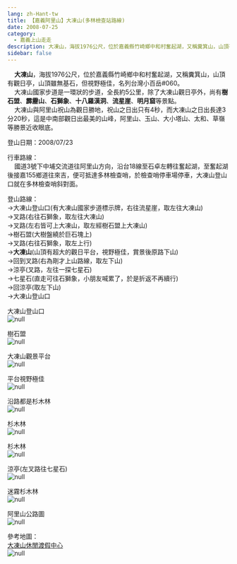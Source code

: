 ```yaml
---
lang: zh-Hant-tw
title: 【嘉義阿里山】大凍山(多林檢查站路線)
date: 2008-07-25
category: 
  - 嘉義上山走走
description: 大凍山，海拔1976公尺，位於嘉義縣竹崎鄉中和村奮起湖，又稱糞箕山，山頂有觀日亭，山頂雖無基石，但視野極佳，名列台灣小百岳#060。 大凍山國家步道是一環狀的步道，全長約5公里，除了大凍山觀日亭外，尚有樹石盟、霹靂山、石獅象、十八羅漢洞、流星崖、明月窟等景點。 大凍山與阿里山祝山為觀日勝地，祝山之日出只有4秒，而大凍山之日出長達3分20秒，這是中南部觀日出最美的山峰，阿里山、玉山、大小塔山、太和、草嶺等勝景近收眼底。
sidebar: false
---
```


    **大凍山**，海拔1976公尺，位於嘉義縣竹崎鄉中和村奮起湖，又稱糞箕山，山頂有觀日亭，山頂雖無基石，但視野極佳，名列台灣小百岳#060。  
    大凍山國家步道是一環狀的步道，全長約5公里，除了大凍山觀日亭外，尚有**樹石盟**、**霹靂山**、**石獅象**、**十八羅漢洞**、**流星崖**、**明月窟**等景點。  
    大凍山與阿里山祝山為觀日勝地，祝山之日出只有4秒，而大凍山之日出長達3分20秒，這是中南部觀日出最美的山峰，阿里山、玉山、大小塔山、太和、草嶺等勝景近收眼底。

登山日期：2008/07/23

行車路線：  
    國道3號下中埔交流道往阿里山方向，沿台18線至石卓左轉往奮起湖，至奮起湖後接嘉155鄉道往來吉，便可抵達多林檢查哨，於檢查哨停車場停車，大凍山登山口就在多林檢查哨斜對面。

登山路線：  
→大凍山登山口(有大凍山國家步道標示牌，右往流星崖，取左往大凍山)  
→叉路(右往石獅象，取左往大凍山)  
→叉路(左右皆可上大凍山，取左經樹石盟上大凍山)  
→樹石盟(大樹盤繞於巨石塊上)  
→叉路(右往石獅象，取左上行)  
→**大凍山**(山頂有超大的觀日平台，視野極佳，賞景後原路下山)  
→回到叉路(右為剛才上山路線，取左下山)  
→涼亭(叉路，左往一探七星石)  
→七星石(直走可往石獅象，小朋友喊累了，於是折返不再續行)  
→回涼亭(取左下山)  
→大凍山登山口

大凍山登山口  
![null](image/123466395_l.jpg)

樹石盟  
![null](image/123466376_l.jpg)

大凍山觀景平台  
![null](image/123466377_l.jpg)

平台視野極佳  
![null](image/123466378_l.jpg)

沿路都是杉木林  
![null](image/123466381_l.jpg)

杉木林  
![null](image/123466389_l.jpg)

杉木林  
![null](image/123466393_l.jpg)

涼亭(左叉路往七星石)  
![null](image/123466394_l.jpg)

迷霧杉木林  
![null](image/123466398_l.jpg)

阿里山公路圖  
![null](image/123466411_l.jpg)

參考地圖：  
[大凍山休閒渡假中心](http://www.thetea.com.tw/)  
![null](image/123466417_l.jpg)